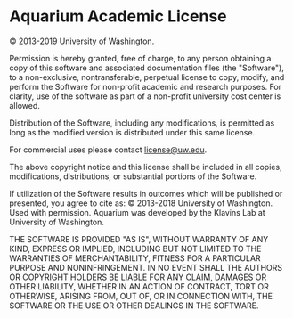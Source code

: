 Aquarium Academic License
===

© 2013-2019 University of Washington.

Permission is hereby granted, free of charge, to any person obtaining a copy of this software and associated documentation files (the "Software"), to a non-exclusive, nontransferable, perpetual license to copy, modify, and perform the Software for non-profit academic and research purposes. For clarity, use of the software as part of a non-profit university cost center is allowed.

Distribution of the Software, including any modifications, is permitted as long as the modified version is distributed under this same license.

For commercial uses please contact license@uw.edu.

The above copyright notice and this license shall be included in all copies, modifications, distributions, or substantial portions of the Software. 

If utilization of the Software results in outcomes which will be published or presented, you agree to cite as: © 2013-2018 University of Washington. Used with permission. Aquarium was developed by the Klavins Lab at University of Washington.

THE SOFTWARE IS PROVIDED "AS IS", WITHOUT WARRANTY OF ANY KIND, EXPRESS OR IMPLIED, INCLUDING BUT NOT LIMITED TO THE WARRANTIES OF MERCHANTABILITY, FITNESS FOR A PARTICULAR PURPOSE AND NONINFRINGEMENT. IN NO EVENT SHALL THE AUTHORS OR COPYRIGHT HOLDERS BE LIABLE FOR ANY CLAIM, DAMAGES OR OTHER LIABILITY, WHETHER IN AN ACTION OF CONTRACT, TORT OR OTHERWISE, ARISING FROM, OUT OF, OR IN CONNECTION WITH, THE SOFTWARE OR THE USE OR OTHER DEALINGS IN THE SOFTWARE.
